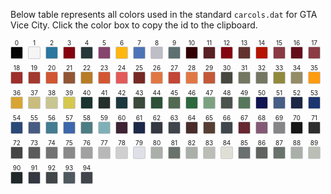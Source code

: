 Below table represents all colors used in the standard `carcols.dat` for GTA Vice City. Click the color box to copy the id to the clipboard.

<div style="font-size:0">
<div style="display:inline-block;vertical-align:top;margin:0 8px 8px 0;text-align:center;font-size:12px;"><sub>0</sub><br/><span data-copy-text="0" style="display:inline-block;width:18px;height:18px;border:1px solid #ccc;border-radius:2px;background:rgb(5,5,5)" title="#0 black rgb(5,5,5)"></span></div>
<div style="display:inline-block;vertical-align:top;margin:0 8px 8px 0;text-align:center;font-size:12px;"><sub>1</sub><br/><span data-copy-text="1" style="display:inline-block;width:18px;height:18px;border:1px solid #ccc;border-radius:2px;background:rgb(245,245,245)" title="#1 white rgb(245,245,245)"></span></div>
<div style="display:inline-block;vertical-align:top;margin:0 8px 8px 0;text-align:center;font-size:12px;"><sub>2</sub><br/><span data-copy-text="2" style="display:inline-block;width:18px;height:18px;border:1px solid #ccc;border-radius:2px;background:rgb(42,119,161)" title="#2 police car blue rgb(42,119,161)"></span></div>
<div style="display:inline-block;vertical-align:top;margin:0 8px 8px 0;text-align:center;font-size:12px;"><sub>3</sub><br/><span data-copy-text="3" style="display:inline-block;width:18px;height:18px;border:1px solid #ccc;border-radius:2px;background:rgb(132,4,16)" title="#3 cherry red rgb(132,4,16)"></span></div>
<div style="display:inline-block;vertical-align:top;margin:0 8px 8px 0;text-align:center;font-size:12px;"><sub>4</sub><br/><span data-copy-text="4" style="display:inline-block;width:18px;height:18px;border:1px solid #ccc;border-radius:2px;background:rgb(38,55,57)" title="#4 midnight blue rgb(38,55,57)"></span></div>
<div style="display:inline-block;vertical-align:top;margin:0 8px 8px 0;text-align:center;font-size:12px;"><sub>5</sub><br/><span data-copy-text="5" style="display:inline-block;width:18px;height:18px;border:1px solid #ccc;border-radius:2px;background:rgb(134,68,110)" title="#5 temple curtain purple rgb(134,68,110)"></span></div>
<div style="display:inline-block;vertical-align:top;margin:0 8px 8px 0;text-align:center;font-size:12px;"><sub>6</sub><br/><span data-copy-text="6" style="display:inline-block;width:18px;height:18px;border:1px solid #ccc;border-radius:2px;background:rgb(255,182,16)" title="#6 taxi yellow rgb(255,182,16)"></span></div>
<div style="display:inline-block;vertical-align:top;margin:0 8px 8px 0;text-align:center;font-size:12px;"><sub>7</sub><br/><span data-copy-text="7" style="display:inline-block;width:18px;height:18px;border:1px solid #ccc;border-radius:2px;background:rgb(76,117,183)" title="#7 striking blue rgb(76,117,183)"></span></div>
<div style="display:inline-block;vertical-align:top;margin:0 8px 8px 0;text-align:center;font-size:12px;"><sub>8</sub><br/><span data-copy-text="8" style="display:inline-block;width:18px;height:18px;border:1px solid #ccc;border-radius:2px;background:rgb(189,190,198)" title="#8 light blue grey rgb(189,190,198)"></span></div>
<div style="display:inline-block;vertical-align:top;margin:0 8px 8px 0;text-align:center;font-size:12px;"><sub>9</sub><br/><span data-copy-text="9" style="display:inline-block;width:18px;height:18px;border:1px solid #ccc;border-radius:2px;background:rgb(94,112,114)" title="#9 hoods rgb(94,112,114)"></span></div>
<div style="display:inline-block;vertical-align:top;margin:0 8px 8px 0;text-align:center;font-size:12px;"><sub>10</sub><br/><span data-copy-text="10" style="display:inline-block;width:18px;height:18px;border:1px solid #ccc;border-radius:2px;background:rgb(49,0,0)" title="#10 red1 rgb(49,0,0)"></span></div>
<div style="display:inline-block;vertical-align:top;margin:0 8px 8px 0;text-align:center;font-size:12px;"><sub>11</sub><br/><span data-copy-text="11" style="display:inline-block;width:18px;height:18px;border:1px solid #ccc;border-radius:2px;background:rgb(90,33,36)" title="#11 red2 rgb(90,33,36)"></span></div>
<div style="display:inline-block;vertical-align:top;margin:0 8px 8px 0;text-align:center;font-size:12px;"><sub>12</sub><br/><span data-copy-text="12" style="display:inline-block;width:18px;height:18px;border:1px solid #ccc;border-radius:2px;background:rgb(132,4,16)" title="#12 red3 rgb(132,4,16)"></span></div>
<div style="display:inline-block;vertical-align:top;margin:0 8px 8px 0;text-align:center;font-size:12px;"><sub>13</sub><br/><span data-copy-text="13" style="display:inline-block;width:18px;height:18px;border:1px solid #ccc;border-radius:2px;background:rgb(99,50,46)" title="#13 red4 rgb(99,50,46)"></span></div>
<div style="display:inline-block;vertical-align:top;margin:0 8px 8px 0;text-align:center;font-size:12px;"><sub>14</sub><br/><span data-copy-text="14" style="display:inline-block;width:18px;height:18px;border:1px solid #ccc;border-radius:2px;background:rgb(181,20,0)" title="#14 red5 rgb(181,20,0)"></span></div>
<div style="display:inline-block;vertical-align:top;margin:0 8px 8px 0;text-align:center;font-size:12px;"><sub>15</sub><br/><span data-copy-text="15" style="display:inline-block;width:18px;height:18px;border:1px solid #ccc;border-radius:2px;background:rgb(138,58,66)" title="#15 red6 rgb(138,58,66)"></span></div>
<div style="display:inline-block;vertical-align:top;margin:0 8px 8px 0;text-align:center;font-size:12px;"><sub>16</sub><br/><span data-copy-text="16" style="display:inline-block;width:18px;height:18px;border:1px solid #ccc;border-radius:2px;background:rgb(100,13,26)" title="#16 red7 rgb(100,13,26)"></span></div>
<div style="display:inline-block;vertical-align:top;margin:0 8px 8px 0;text-align:center;font-size:12px;"><sub>17</sub><br/><span data-copy-text="17" style="display:inline-block;width:18px;height:18px;border:1px solid #ccc;border-radius:2px;background:rgb(139,60,68)" title="#17 red8 rgb(139,60,68)"></span></div>
<div style="display:inline-block;vertical-align:top;margin:0 8px 8px 0;text-align:center;font-size:12px;"><sub>18</sub><br/><span data-copy-text="18" style="display:inline-block;width:18px;height:18px;border:1px solid #ccc;border-radius:2px;background:rgb(158,47,43)" title="#18 red9 rgb(158,47,43)"></span></div>
<div style="display:inline-block;vertical-align:top;margin:0 8px 8px 0;text-align:center;font-size:12px;"><sub>19</sub><br/><span data-copy-text="19" style="display:inline-block;width:18px;height:18px;border:1px solid #ccc;border-radius:2px;background:rgb(163,58,47)" title="#19 red10 rgb(163,58,47)"></span></div>
<div style="display:inline-block;vertical-align:top;margin:0 8px 8px 0;text-align:center;font-size:12px;"><sub>20</sub><br/><span data-copy-text="20" style="display:inline-block;width:18px;height:18px;border:1px solid #ccc;border-radius:2px;background:rgb(210,86,51)" title="#20 orange1 rgb(210,86,51)"></span></div>
<div style="display:inline-block;vertical-align:top;margin:0 8px 8px 0;text-align:center;font-size:12px;"><sub>21</sub><br/><span data-copy-text="21" style="display:inline-block;width:18px;height:18px;border:1px solid #ccc;border-radius:2px;background:rgb(146,86,53)" title="#21 orange2 rgb(146,86,53)"></span></div>
<div style="display:inline-block;vertical-align:top;margin:0 8px 8px 0;text-align:center;font-size:12px;"><sub>22</sub><br/><span data-copy-text="22" style="display:inline-block;width:18px;height:18px;border:1px solid #ccc;border-radius:2px;background:rgb(184,124,38)" title="#22 orange3 rgb(184,124,38)"></span></div>
<div style="display:inline-block;vertical-align:top;margin:0 8px 8px 0;text-align:center;font-size:12px;"><sub>23</sub><br/><span data-copy-text="23" style="display:inline-block;width:18px;height:18px;border:1px solid #ccc;border-radius:2px;background:rgb(211,87,51)" title="#23 orange4 rgb(211,87,51)"></span></div>
<div style="display:inline-block;vertical-align:top;margin:0 8px 8px 0;text-align:center;font-size:12px;"><sub>24</sub><br/><span data-copy-text="24" style="display:inline-block;width:18px;height:18px;border:1px solid #ccc;border-radius:2px;background:rgb(226,90,89)" title="#24 orange5 rgb(226,90,89)"></span></div>
<div style="display:inline-block;vertical-align:top;margin:0 8px 8px 0;text-align:center;font-size:12px;"><sub>25</sub><br/><span data-copy-text="25" style="display:inline-block;width:18px;height:18px;border:1px solid #ccc;border-radius:2px;background:rgb(119,42,37)" title="#25 orange6 rgb(119,42,37)"></span></div>
<div style="display:inline-block;vertical-align:top;margin:0 8px 8px 0;text-align:center;font-size:12px;"><sub>26</sub><br/><span data-copy-text="26" style="display:inline-block;width:18px;height:18px;border:1px solid #ccc;border-radius:2px;background:rgb(225,119,67)" title="#26 orange7 rgb(225,119,67)"></span></div>
<div style="display:inline-block;vertical-align:top;margin:0 8px 8px 0;text-align:center;font-size:12px;"><sub>27</sub><br/><span data-copy-text="27" style="display:inline-block;width:18px;height:18px;border:1px solid #ccc;border-radius:2px;background:rgb(196,70,54)" title="#27 orange8 rgb(196,70,54)"></span></div>
<div style="display:inline-block;vertical-align:top;margin:0 8px 8px 0;text-align:center;font-size:12px;"><sub>28</sub><br/><span data-copy-text="28" style="display:inline-block;width:18px;height:18px;border:1px solid #ccc;border-radius:2px;background:rgb(225,120,68)" title="#28 orange9 rgb(225,120,68)"></span></div>
<div style="display:inline-block;vertical-align:top;margin:0 8px 8px 0;text-align:center;font-size:12px;"><sub>29</sub><br/><span data-copy-text="29" style="display:inline-block;width:18px;height:18px;border:1px solid #ccc;border-radius:2px;background:rgb(195,89,56)" title="#29 orange10 rgb(195,89,56)"></span></div>
<div style="display:inline-block;vertical-align:top;margin:0 8px 8px 0;text-align:center;font-size:12px;"><sub>30</sub><br/><span data-copy-text="30" style="display:inline-block;width:18px;height:18px;border:1px solid #ccc;border-radius:2px;background:rgb(70,72,64)" title="#30 yellow1 rgb(70,72,64)"></span></div>
<div style="display:inline-block;vertical-align:top;margin:0 8px 8px 0;text-align:center;font-size:12px;"><sub>31</sub><br/><span data-copy-text="31" style="display:inline-block;width:18px;height:18px;border:1px solid #ccc;border-radius:2px;background:rgb(116,119,97)" title="#31 yellow2 rgb(116,119,97)"></span></div>
<div style="display:inline-block;vertical-align:top;margin:0 8px 8px 0;text-align:center;font-size:12px;"><sub>32</sub><br/><span data-copy-text="32" style="display:inline-block;width:18px;height:18px;border:1px solid #ccc;border-radius:2px;background:rgb(117,119,99)" title="#32 yellow3 rgb(117,119,99)"></span></div>
<div style="display:inline-block;vertical-align:top;margin:0 8px 8px 0;text-align:center;font-size:12px;"><sub>33</sub><br/><span data-copy-text="33" style="display:inline-block;width:18px;height:18px;border:1px solid #ccc;border-radius:2px;background:rgb(145,138,61)" title="#33 yellow4 rgb(145,138,61)"></span></div>
<div style="display:inline-block;vertical-align:top;margin:0 8px 8px 0;text-align:center;font-size:12px;"><sub>34</sub><br/><span data-copy-text="34" style="display:inline-block;width:18px;height:18px;border:1px solid #ccc;border-radius:2px;background:rgb(148,140,102)" title="#34 yellow5 rgb(148,140,102)"></span></div>
<div style="display:inline-block;vertical-align:top;margin:0 8px 8px 0;text-align:center;font-size:12px;"><sub>35</sub><br/><span data-copy-text="35" style="display:inline-block;width:18px;height:18px;border:1px solid #ccc;border-radius:2px;background:rgb(255,156,16)" title="#35 yellow6 rgb(255,156,16)"></span></div>
<div style="display:inline-block;vertical-align:top;margin:0 8px 8px 0;text-align:center;font-size:12px;"><sub>36</sub><br/><span data-copy-text="36" style="display:inline-block;width:18px;height:18px;border:1px solid #ccc;border-radius:2px;background:rgb(216,165,52)" title="#36 yellow7 rgb(216,165,52)"></span></div>
<div style="display:inline-block;vertical-align:top;margin:0 8px 8px 0;text-align:center;font-size:12px;"><sub>37</sub><br/><span data-copy-text="37" style="display:inline-block;width:18px;height:18px;border:1px solid #ccc;border-radius:2px;background:rgb(201,189,125)" title="#37 yellow8 rgb(201,189,125)"></span></div>
<div style="display:inline-block;vertical-align:top;margin:0 8px 8px 0;text-align:center;font-size:12px;"><sub>38</sub><br/><span data-copy-text="38" style="display:inline-block;width:18px;height:18px;border:1px solid #ccc;border-radius:2px;background:rgb(201,197,145)" title="#38 yellow9 rgb(201,197,145)"></span></div>
<div style="display:inline-block;vertical-align:top;margin:0 8px 8px 0;text-align:center;font-size:12px;"><sub>39</sub><br/><span data-copy-text="39" style="display:inline-block;width:18px;height:18px;border:1px solid #ccc;border-radius:2px;background:rgb(212,200,78)" title="#39 yellow10 rgb(212,200,78)"></span></div>
<div style="display:inline-block;vertical-align:top;margin:0 8px 8px 0;text-align:center;font-size:12px;"><sub>40</sub><br/><span data-copy-text="40" style="display:inline-block;width:18px;height:18px;border:1px solid #ccc;border-radius:2px;background:rgb(26,51,46)" title="#40 green1 rgb(26,51,46)"></span></div>
<div style="display:inline-block;vertical-align:top;margin:0 8px 8px 0;text-align:center;font-size:12px;"><sub>41</sub><br/><span data-copy-text="41" style="display:inline-block;width:18px;height:18px;border:1px solid #ccc;border-radius:2px;background:rgb(36,47,43)" title="#41 green2 rgb(36,47,43)"></span></div>
<div style="display:inline-block;vertical-align:top;margin:0 8px 8px 0;text-align:center;font-size:12px;"><sub>42</sub><br/><span data-copy-text="42" style="display:inline-block;width:18px;height:18px;border:1px solid #ccc;border-radius:2px;background:rgb(29,55,63)" title="#42 green3 rgb(29,55,63)"></span></div>
<div style="display:inline-block;vertical-align:top;margin:0 8px 8px 0;text-align:center;font-size:12px;"><sub>43</sub><br/><span data-copy-text="43" style="display:inline-block;width:18px;height:18px;border:1px solid #ccc;border-radius:2px;background:rgb(60,74,59)" title="#43 green4 rgb(60,74,59)"></span></div>
<div style="display:inline-block;vertical-align:top;margin:0 8px 8px 0;text-align:center;font-size:12px;"><sub>44</sub><br/><span data-copy-text="44" style="display:inline-block;width:18px;height:18px;border:1px solid #ccc;border-radius:2px;background:rgb(45,80,55)" title="#44 green5 rgb(45,80,55)"></span></div>
<div style="display:inline-block;vertical-align:top;margin:0 8px 8px 0;text-align:center;font-size:12px;"><sub>45</sub><br/><span data-copy-text="45" style="display:inline-block;width:18px;height:18px;border:1px solid #ccc;border-radius:2px;background:rgb(82,105,82)" title="#45 green6 rgb(82,105,82)"></span></div>
<div style="display:inline-block;vertical-align:top;margin:0 8px 8px 0;text-align:center;font-size:12px;"><sub>46</sub><br/><span data-copy-text="46" style="display:inline-block;width:18px;height:18px;border:1px solid #ccc;border-radius:2px;background:rgb(45,104,62)" title="#46 green7 rgb(45,104,62)"></span></div>
<div style="display:inline-block;vertical-align:top;margin:0 8px 8px 0;text-align:center;font-size:12px;"><sub>47</sub><br/><span data-copy-text="47" style="display:inline-block;width:18px;height:18px;border:1px solid #ccc;border-radius:2px;background:rgb(124,162,130)" title="#47 green8 rgb(124,162,130)"></span></div>
<div style="display:inline-block;vertical-align:top;margin:0 8px 8px 0;text-align:center;font-size:12px;"><sub>48</sub><br/><span data-copy-text="48" style="display:inline-block;width:18px;height:18px;border:1px solid #ccc;border-radius:2px;background:rgb(76,82,78)" title="#48 green9 rgb(76,82,78)"></span></div>
<div style="display:inline-block;vertical-align:top;margin:0 8px 8px 0;text-align:center;font-size:12px;"><sub>49</sub><br/><span data-copy-text="49" style="display:inline-block;width:18px;height:18px;border:1px solid #ccc;border-radius:2px;background:rgb(86,119,91)" title="#49 green10 rgb(86,119,91)"></span></div>
<div style="display:inline-block;vertical-align:top;margin:0 8px 8px 0;text-align:center;font-size:12px;"><sub>50</sub><br/><span data-copy-text="50" style="display:inline-block;width:18px;height:18px;border:1px solid #ccc;border-radius:2px;background:rgb(16,20,80)" title="#50 blue1 rgb(16,20,80)"></span></div>
<div style="display:inline-block;vertical-align:top;margin:0 8px 8px 0;text-align:center;font-size:12px;"><sub>51</sub><br/><span data-copy-text="51" style="display:inline-block;width:18px;height:18px;border:1px solid #ccc;border-radius:2px;background:rgb(72,94,132)" title="#51 blue2 rgb(72,94,132)"></span></div>
<div style="display:inline-block;vertical-align:top;margin:0 8px 8px 0;text-align:center;font-size:12px;"><sub>52</sub><br/><span data-copy-text="52" style="display:inline-block;width:18px;height:18px;border:1px solid #ccc;border-radius:2px;background:rgb(28,39,69)" title="#52 blue3 rgb(28,39,69)"></span></div>
<div style="display:inline-block;vertical-align:top;margin:0 8px 8px 0;text-align:center;font-size:12px;"><sub>53</sub><br/><span data-copy-text="53" style="display:inline-block;width:18px;height:18px;border:1px solid #ccc;border-radius:2px;background:rgb(28,55,111)" title="#53 blue4 rgb(28,55,111)"></span></div>
<div style="display:inline-block;vertical-align:top;margin:0 8px 8px 0;text-align:center;font-size:12px;"><sub>54</sub><br/><span data-copy-text="54" style="display:inline-block;width:18px;height:18px;border:1px solid #ccc;border-radius:2px;background:rgb(43,72,120)" title="#54 blue5 rgb(43,72,120)"></span></div>
<div style="display:inline-block;vertical-align:top;margin:0 8px 8px 0;text-align:center;font-size:12px;"><sub>55</sub><br/><span data-copy-text="55" style="display:inline-block;width:18px;height:18px;border:1px solid #ccc;border-radius:2px;background:rgb(71,92,131)" title="#55 blue6 rgb(71,92,131)"></span></div>
<div style="display:inline-block;vertical-align:top;margin:0 8px 8px 0;text-align:center;font-size:12px;"><sub>56</sub><br/><span data-copy-text="56" style="display:inline-block;width:18px;height:18px;border:1px solid #ccc;border-radius:2px;background:rgb(68,124,146)" title="#56 blue7 rgb(68,124,146)"></span></div>
<div style="display:inline-block;vertical-align:top;margin:0 8px 8px 0;text-align:center;font-size:12px;"><sub>57</sub><br/><span data-copy-text="57" style="display:inline-block;width:18px;height:18px;border:1px solid #ccc;border-radius:2px;background:rgb(61,103,171)" title="#57 blue8 rgb(61,103,171)"></span></div>
<div style="display:inline-block;vertical-align:top;margin:0 8px 8px 0;text-align:center;font-size:12px;"><sub>58</sub><br/><span data-copy-text="58" style="display:inline-block;width:18px;height:18px;border:1px solid #ccc;border-radius:2px;background:rgb(75,125,130)" title="#58 blue9 rgb(75,125,130)"></span></div>
<div style="display:inline-block;vertical-align:top;margin:0 8px 8px 0;text-align:center;font-size:12px;"><sub>59</sub><br/><span data-copy-text="59" style="display:inline-block;width:18px;height:18px;border:1px solid #ccc;border-radius:2px;background:rgb(128,176,183)" title="#59 blue10 rgb(128,176,183)"></span></div>
<div style="display:inline-block;vertical-align:top;margin:0 8px 8px 0;text-align:center;font-size:12px;"><sub>60</sub><br/><span data-copy-text="60" style="display:inline-block;width:18px;height:18px;border:1px solid #ccc;border-radius:2px;background:rgb(61,35,51)" title="#60 purple1 rgb(61,35,51)"></span></div>
<div style="display:inline-block;vertical-align:top;margin:0 8px 8px 0;text-align:center;font-size:12px;"><sub>61</sub><br/><span data-copy-text="61" style="display:inline-block;width:18px;height:18px;border:1px solid #ccc;border-radius:2px;background:rgb(28,41,72)" title="#61 purple2/blue rgb(28,41,72)"></span></div>
<div style="display:inline-block;vertical-align:top;margin:0 8px 8px 0;text-align:center;font-size:12px;"><sub>62</sub><br/><span data-copy-text="62" style="display:inline-block;width:18px;height:18px;border:1px solid #ccc;border-radius:2px;background:rgb(52,57,65)" title="#62 purple3 rgb(52,57,65)"></span></div>
<div style="display:inline-block;vertical-align:top;margin:0 8px 8px 0;text-align:center;font-size:12px;"><sub>63</sub><br/><span data-copy-text="63" style="display:inline-block;width:18px;height:18px;border:1px solid #ccc;border-radius:2px;background:rgb(64,69,76)" title="#63 purple4 rgb(64,69,76)"></span></div>
<div style="display:inline-block;vertical-align:top;margin:0 8px 8px 0;text-align:center;font-size:12px;"><sub>64</sub><br/><span data-copy-text="64" style="display:inline-block;width:18px;height:18px;border:1px solid #ccc;border-radius:2px;background:rgb(74,45,43)" title="#64 purple5 rgb(74,45,43)"></span></div>
<div style="display:inline-block;vertical-align:top;margin:0 8px 8px 0;text-align:center;font-size:12px;"><sub>65</sub><br/><span data-copy-text="65" style="display:inline-block;width:18px;height:18px;border:1px solid #ccc;border-radius:2px;background:rgb(86,62,51)" title="#65 purple6 rgb(86,62,51)"></span></div>
<div style="display:inline-block;vertical-align:top;margin:0 8px 8px 0;text-align:center;font-size:12px;"><sub>66</sub><br/><span data-copy-text="66" style="display:inline-block;width:18px;height:18px;border:1px solid #ccc;border-radius:2px;background:rgb(65,70,76)" title="#66 purple7/grey rgb(65,70,76)"></span></div>
<div style="display:inline-block;vertical-align:top;margin:0 8px 8px 0;text-align:center;font-size:12px;"><sub>67</sub><br/><span data-copy-text="67" style="display:inline-block;width:18px;height:18px;border:1px solid #ccc;border-radius:2px;background:rgb(103,39,49)" title="#67 purple8 rgb(103,39,49)"></span></div>
<div style="display:inline-block;vertical-align:top;margin:0 8px 8px 0;text-align:center;font-size:12px;"><sub>68</sub><br/><span data-copy-text="68" style="display:inline-block;width:18px;height:18px;border:1px solid #ccc;border-radius:2px;background:rgb(131,90,117)" title="#68 purple9 rgb(131,90,117)"></span></div>
<div style="display:inline-block;vertical-align:top;margin:0 8px 8px 0;text-align:center;font-size:12px;"><sub>69</sub><br/><span data-copy-text="69" style="display:inline-block;width:18px;height:18px;border:1px solid #ccc;border-radius:2px;background:rgb(134,133,135)" title="#69 purple10 rgb(134,133,135)"></span></div>
<div style="display:inline-block;vertical-align:top;margin:0 8px 8px 0;text-align:center;font-size:12px;"><sub>70</sub><br/><span data-copy-text="70" style="display:inline-block;width:18px;height:18px;border:1px solid #ccc;border-radius:2px;background:rgb(23,23,23)" title="#70 grey1 rgb(23,23,23)"></span></div>
<div style="display:inline-block;vertical-align:top;margin:0 8px 8px 0;text-align:center;font-size:12px;"><sub>71</sub><br/><span data-copy-text="71" style="display:inline-block;width:18px;height:18px;border:1px solid #ccc;border-radius:2px;background:rgb(46,46,46)" title="#71 grey2 rgb(46,46,46)"></span></div>
<div style="display:inline-block;vertical-align:top;margin:0 8px 8px 0;text-align:center;font-size:12px;"><sub>72</sub><br/><span data-copy-text="72" style="display:inline-block;width:18px;height:18px;border:1px solid #ccc;border-radius:2px;background:rgb(69,69,69)" title="#72 grey3 rgb(69,69,69)"></span></div>
<div style="display:inline-block;vertical-align:top;margin:0 8px 8px 0;text-align:center;font-size:12px;"><sub>73</sub><br/><span data-copy-text="73" style="display:inline-block;width:18px;height:18px;border:1px solid #ccc;border-radius:2px;background:rgb(92,92,92)" title="#73 grey4 rgb(92,92,92)"></span></div>
<div style="display:inline-block;vertical-align:top;margin:0 8px 8px 0;text-align:center;font-size:12px;"><sub>74</sub><br/><span data-copy-text="74" style="display:inline-block;width:18px;height:18px;border:1px solid #ccc;border-radius:2px;background:rgb(115,115,115)" title="#74 grey5 rgb(115,115,115)"></span></div>
<div style="display:inline-block;vertical-align:top;margin:0 8px 8px 0;text-align:center;font-size:12px;"><sub>75</sub><br/><span data-copy-text="75" style="display:inline-block;width:18px;height:18px;border:1px solid #ccc;border-radius:2px;background:rgb(138,138,138)" title="#75 grey6 rgb(138,138,138)"></span></div>
<div style="display:inline-block;vertical-align:top;margin:0 8px 8px 0;text-align:center;font-size:12px;"><sub>76</sub><br/><span data-copy-text="76" style="display:inline-block;width:18px;height:18px;border:1px solid #ccc;border-radius:2px;background:rgb(161,161,161)" title="#76 grey7 rgb(161,161,161)"></span></div>
<div style="display:inline-block;vertical-align:top;margin:0 8px 8px 0;text-align:center;font-size:12px;"><sub>77</sub><br/><span data-copy-text="77" style="display:inline-block;width:18px;height:18px;border:1px solid #ccc;border-radius:2px;background:rgb(184,184,184)" title="#77 grey8 rgb(184,184,184)"></span></div>
<div style="display:inline-block;vertical-align:top;margin:0 8px 8px 0;text-align:center;font-size:12px;"><sub>78</sub><br/><span data-copy-text="78" style="display:inline-block;width:18px;height:18px;border:1px solid #ccc;border-radius:2px;background:rgb(207,207,207)" title="#78 grey9 rgb(207,207,207)"></span></div>
<div style="display:inline-block;vertical-align:top;margin:0 8px 8px 0;text-align:center;font-size:12px;"><sub>79</sub><br/><span data-copy-text="79" style="display:inline-block;width:18px;height:18px;border:1px solid #ccc;border-radius:2px;background:rgb(222,223,231)" title="#79 grey10 rgb(222,223,231)"></span></div>
<div style="display:inline-block;vertical-align:top;margin:0 8px 8px 0;text-align:center;font-size:12px;"><sub>80</sub><br/><span data-copy-text="80" style="display:inline-block;width:18px;height:18px;border:1px solid #ccc;border-radius:2px;background:rgb(170,175,170)" title="#80 light1 rgb(170,175,170)"></span></div>
<div style="display:inline-block;vertical-align:top;margin:0 8px 8px 0;text-align:center;font-size:12px;"><sub>81</sub><br/><span data-copy-text="81" style="display:inline-block;width:18px;height:18px;border:1px solid #ccc;border-radius:2px;background:rgb(106,115,107)" title="#81 light2 rgb(106,115,107)"></span></div>
<div style="display:inline-block;vertical-align:top;margin:0 8px 8px 0;text-align:center;font-size:12px;"><sub>82</sub><br/><span data-copy-text="82" style="display:inline-block;width:18px;height:18px;border:1px solid #ccc;border-radius:2px;background:rgb(170,175,170)" title="#82 light3 rgb(170,175,170)"></span></div>
<div style="display:inline-block;vertical-align:top;margin:0 8px 8px 0;text-align:center;font-size:12px;"><sub>83</sub><br/><span data-copy-text="83" style="display:inline-block;width:18px;height:18px;border:1px solid #ccc;border-radius:2px;background:rgb(187,190,181)" title="#83 light4 rgb(187,190,181)"></span></div>
<div style="display:inline-block;vertical-align:top;margin:0 8px 8px 0;text-align:center;font-size:12px;"><sub>84</sub><br/><span data-copy-text="84" style="display:inline-block;width:18px;height:18px;border:1px solid #ccc;border-radius:2px;background:rgb(224,223,214)" title="#84 light5 rgb(224,223,214)"></span></div>
<div style="display:inline-block;vertical-align:top;margin:0 8px 8px 0;text-align:center;font-size:12px;"><sub>85</sub><br/><span data-copy-text="85" style="display:inline-block;width:18px;height:18px;border:1px solid #ccc;border-radius:2px;background:rgb(106,111,112)" title="#85 light6 rgb(106,111,112)"></span></div>
<div style="display:inline-block;vertical-align:top;margin:0 8px 8px 0;text-align:center;font-size:12px;"><sub>86</sub><br/><span data-copy-text="86" style="display:inline-block;width:18px;height:18px;border:1px solid #ccc;border-radius:2px;background:rgb(96,99,95)" title="#86 light7 rgb(96,99,95)"></span></div>
<div style="display:inline-block;vertical-align:top;margin:0 8px 8px 0;text-align:center;font-size:12px;"><sub>87</sub><br/><span data-copy-text="87" style="display:inline-block;width:18px;height:18px;border:1px solid #ccc;border-radius:2px;background:rgb(106,115,107)" title="#87 light8 rgb(106,115,107)"></span></div>
<div style="display:inline-block;vertical-align:top;margin:0 8px 8px 0;text-align:center;font-size:12px;"><sub>88</sub><br/><span data-copy-text="88" style="display:inline-block;width:18px;height:18px;border:1px solid #ccc;border-radius:2px;background:rgb(170,175,170)" title="#88 light9 rgb(170,175,170)"></span></div>
<div style="display:inline-block;vertical-align:top;margin:0 8px 8px 0;text-align:center;font-size:12px;"><sub>89</sub><br/><span data-copy-text="89" style="display:inline-block;width:18px;height:18px;border:1px solid #ccc;border-radius:2px;background:rgb(187,190,181)" title="#89 light10 rgb(187,190,181)"></span></div>
<div style="display:inline-block;vertical-align:top;margin:0 8px 8px 0;text-align:center;font-size:12px;"><sub>90</sub><br/><span data-copy-text="90" style="display:inline-block;width:18px;height:18px;border:1px solid #ccc;border-radius:2px;background:rgb(33,41,43)" title="#90 dark1 rgb(33,41,43)"></span></div>
<div style="display:inline-block;vertical-align:top;margin:0 8px 8px 0;text-align:center;font-size:12px;"><sub>91</sub><br/><span data-copy-text="91" style="display:inline-block;width:18px;height:18px;border:1px solid #ccc;border-radius:2px;background:rgb(52,56,66)" title="#91 dark2 rgb(52,56,66)"></span></div>
<div style="display:inline-block;vertical-align:top;margin:0 8px 8px 0;text-align:center;font-size:12px;"><sub>92</sub><br/><span data-copy-text="92" style="display:inline-block;width:18px;height:18px;border:1px solid #ccc;border-radius:2px;background:rgb(65,70,72)" title="#92 dark3 rgb(65,70,72)"></span></div>
<div style="display:inline-block;vertical-align:top;margin:0 8px 8px 0;text-align:center;font-size:12px;"><sub>93</sub><br/><span data-copy-text="93" style="display:inline-block;width:18px;height:18px;border:1px solid #ccc;border-radius:2px;background:rgb(78,89,96)" title="#93 dark4 rgb(78,89,96)"></span></div>
<div style="display:inline-block;vertical-align:top;margin:0 8px 8px 0;text-align:center;font-size:12px;"><sub>94</sub><br/><span data-copy-text="94" style="display:inline-block;width:18px;height:18px;border:1px solid #ccc;border-radius:2px;background:rgb(65,69,76)" title="#94 dark5 rgb(65,69,76)"></span></div>
</div>
